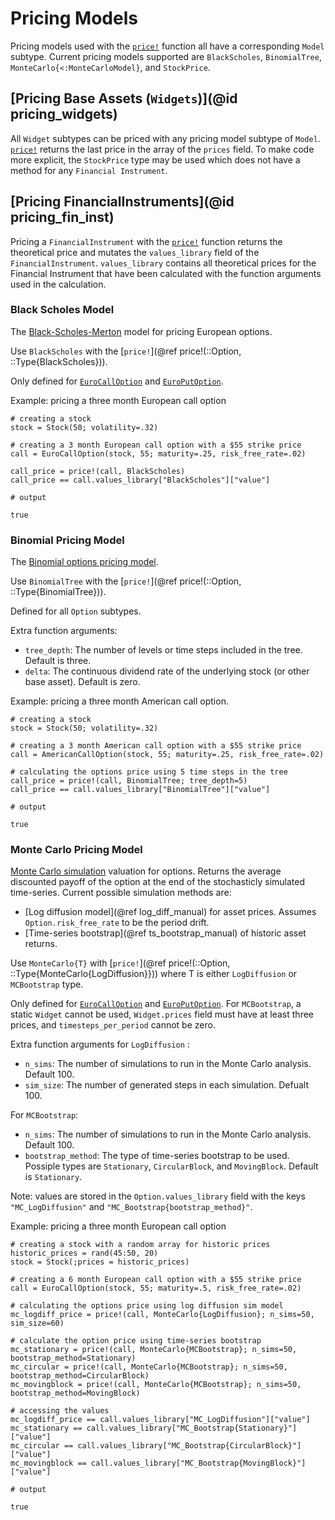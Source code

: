# Pricing Models
Pricing models used with the [`price!`](@ref) function all have a corresponding `Model` subtype. Current pricing models supported are `BlackScholes`, `BinomialTree`, `MonteCarlo{<:MonteCarloModel}`, and `StockPrice`.

## [Pricing Base Assets (`Widgets`)](@id pricing_widgets)
All `Widget` subtypes can be priced with any pricing model subtype of `Model`. [`price!`](@ref) returns the last price in the array of the `prices` field. To make code more explicit, the `StockPrice` type may be used which does not have a method for any `Financial Instrument`.  

## [Pricing FinancialInstruments](@id pricing_fin_inst)
Pricing a `FinancialInstrument` with the [`price!`](@ref) function returns the theoretical price and mutates the `values_library` field of the `FinancialInstrument`. `values_library` contains all theoretical prices for the Financial Instrument that have been calculated with the function arguments used in the calculation. 

### Black Scholes Model
The [Black-Scholes-Merton](https://en.wikipedia.org/wiki/Black%E2%80%93Scholes_model) model for pricing European options. 

Use `BlackScholes` with the [`price!`](@ref price!(::Option, ::Type{BlackScholes})). 

Only defined for [`EuroCallOption`](@ref) and [`EuroPutOption`](@ref). 

Example:
pricing a three month European call option

```jldoctest; output = false, setup = :(using Bruno)
# creating a stock
stock = Stock(50; volatility=.32)

# creating a 3 month European call option with a $55 strike price 
call = EuroCallOption(stock, 55; maturity=.25, risk_free_rate=.02)

call_price = price!(call, BlackScholes)
call_price == call.values_library["BlackScholes"]["value"]

# output

true
```

### Binomial Pricing Model
The [Binomial options pricing model](https://en.wikipedia.org/wiki/Binomial_options_pricing_model). 

Use `BinomialTree` with the [`price!`](@ref price!(::Option, ::Type{BinomialTree})).

Defined for all `Option` subtypes. 

Extra function arguments:
* `tree_depth`: The number of levels or time steps included in the tree. Default is three.
* `delta`: The continuous dividend rate of the underlying stock (or other base asset). Default is zero.

Example:
pricing a three month American call option.

```jldoctest; output = false, setup = :(using Bruno)
# creating a stock
stock = Stock(50; volatility=.32)

# creating a 3 month American call option with a $55 strike price 
call = AmericanCallOption(stock, 55; maturity=.25, risk_free_rate=.02)

# calculating the options price using 5 time steps in the tree
call_price = price!(call, BinomialTree; tree_depth=5)
call_price == call.values_library["BinomialTree"]["value"]

# output

true
```

### Monte Carlo Pricing Model
[Monte Carlo simulation](https://en.wikipedia.org/wiki/Monte_Carlo_methods_in_finance) valuation for options. Returns the average discounted payoff of the option at the end of the stochasticly simulated time-series. Current possible simulation methods are:

* [Log diffusion model](@ref log_diff_manual) for asset prices. Assumes `Option.risk_free_rate` to be the period drift.
* [Time-series bootstrap](@ref ts_bootstrap_manual) of historic asset returns.

Use `MonteCarlo{T}` with [`price!`](@ref price!(::Option, ::Type{MonteCarlo{LogDiffusion}})) where T is either `LogDiffusion` or `MCBootstrap` type.

Only defined for [`EuroCallOption`](@ref) and [`EuroPutOption`](@ref). For `MCBootstrap`, a static `Widget` cannot be used, `Widget.prices` field must have at least three prices, and `timesteps_per_period` cannot be zero.

Extra function arguments for `LogDiffusion` :
* `n_sims`: The number of simulations to run in the Monte Carlo analysis. Default 100.
* `sim_size`: The number of generated steps in each simulation. Defualt 100. 

For `MCBootstrap`:
* `n_sims`: The number of simulations to run in the Monte Carlo analysis. Default 100.
* `bootstrap_method`: The type of time-series bootstrap to be used. Possiple types are `Stationary`, `CircularBlock`, and `MovingBlock`. Default is `Stationary`. 

Note: values are stored in the `Option.values_library` field with the keys `"MC_LogDiffusion"` and `"MC_Bootstrap{bootstrap_method}"`.

Example:
pricing a three month European call option
```jldoctest; output = false, setup = :(using Bruno)
# creating a stock with a random array for historic prices
historic_prices = rand(45:50, 20)
stock = Stock(;prices = historic_prices)

# creating a 6 month European call option with a $55 strike price 
call = EuroCallOption(stock, 55; maturity=.5, risk_free_rate=.02)

# calculating the options price using log diffusion sim model
mc_logdiff_price = price!(call, MonteCarlo{LogDiffusion}; n_sims=50, sim_size=60)

# calculate the option price using time-series bootstrap
mc_stationary = price!(call, MonteCarlo{MCBootstrap}; n_sims=50, bootstrap_method=Stationary)
mc_circular = price!(call, MonteCarlo{MCBootstrap}; n_sims=50, bootstrap_method=CircularBlock)
mc_movingblock = price!(call, MonteCarlo{MCBootstrap}; n_sims=50, bootstrap_method=MovingBlock)

# accessing the values
mc_logdiff_price == call.values_library["MC_LogDiffusion"]["value"]
mc_stationary == call.values_library["MC_Bootstrap{Stationary}"]["value"]
mc_circular == call.values_library["MC_Bootstrap{CircularBlock}"]["value"]
mc_movingblock == call.values_library["MC_Bootstrap{MovingBlock}"]["value"]

# output

true
```

